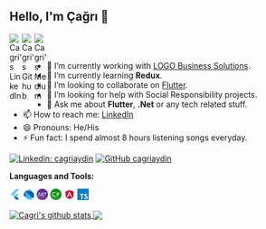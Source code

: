 ## Hello, I'm Çağrı 👋

<a href="https://linkedin.com/in/cagriaydin">
  <img align="left" alt="Cagri's LinkedIn" width="22px" src="https://cdn.jsdelivr.net/npm/simple-icons@v3/icons/linkedin.svg" />
</a>
<a href="https://github.com/cagriaydin">
  <img align="left" alt="Cagri's Github" width="22px" src="https://cdn.jsdelivr.net/npm/simple-icons@v3/icons/github.svg" />
</a>
<a href="https://medium.com/@cagriaydin/">
  <img align="left" alt="Cagri's Medium" width="22px" src="https://cdn.jsdelivr.net/npm/simple-icons@v3/icons/medium.svg" />
</a>

<br/>
<br/>



- 🔭 I’m currently working with [LOGO Business Solutions](https://logo.com.tr/en).
- 🌱 I’m currently learning **Redux**.
- 👯 I’m looking to collaborate on [Flutter](https://github.com/flutter/flutter).
- 🤔 I’m looking for help with Social Responsibility projects.
- 💬 Ask me about **Flutter**, **.Net**</b> or any tech related stuff.
- 📫 How to reach me: [LinkedIn](https://linkedin.com/in/cagriaydin)
- 😄 Pronouns: He/His
- ⚡ Fun fact: I spend almost 8 hours listening songs everyday.

[![Linkedin: cagriaydin](https://img.shields.io/badge/-cagriaydin-blue?style=flat-square&logo=Linkedin&logoColor=white&link=https://www.linkedin.com/in/cagriaydin/)](https://www.linkedin.com/in/cagriaydin/)
[![GitHub cagriaydin](https://img.shields.io/github/followers/cagriaydin?label=follow&style=social)](https://github.com/cagriaydin)


**Languages and Tools:**  

<code><img height="20" src="https://raw.githubusercontent.com/github/explore/80688e429a7d4ef2fca1e82350fe8e3517d3494d/topics/flutter/flutter.png"></code>
<code><img height="20" src="https://raw.githubusercontent.com/github/explore/80688e429a7d4ef2fca1e82350fe8e3517d3494d/topics/dart/dart.png"></code>
<code><img height="20" src="https://raw.githubusercontent.com/github/explore/80688e429a7d4ef2fca1e82350fe8e3517d3494d/topics/dotnet/dotnet.png"></code>
<code><img height="20" src="https://raw.githubusercontent.com/github/explore/80688e429a7d4ef2fca1e82350fe8e3517d3494d/topics/csharp/csharp.png"></code>
<code><img height="20" src="https://raw.githubusercontent.com/github/explore/80688e429a7d4ef2fca1e82350fe8e3517d3494d/topics/angular/angular.png"></code>
<code><img height="20" src="https://raw.githubusercontent.com/github/explore/80688e429a7d4ef2fca1e82350fe8e3517d3494d/topics/typescript/typescript.png"></code>    

<a href="https://github.com/cagriaydin">
 <img align="center" src="https://github-readme-stats.vercel.app/api?username=cagriaydin&show_icons=true&theme=dark&line_height=25&count_private=true&icon_color=00B4AA" alt="Cagri's github stats"/>
</a>
<a href="https://github.com/cagriaydin">
  <img align="center" src="https://github-readme-stats.vercel.app/api/top-langs/?username=cagriaydin&theme=dark&layout=compact" />
</a>
